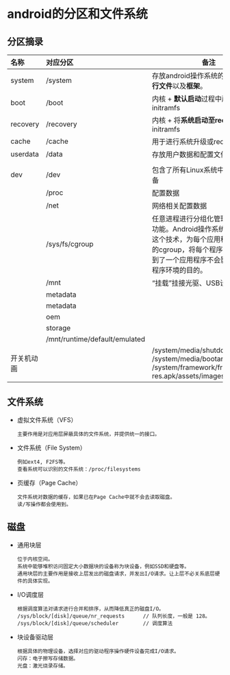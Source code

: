 # android的分区和文件系统

## 分区摘录

|名称|对应分区|备注|
|:--|:--|---|
|system|/system|存放android操作系统的**二进制可执行文件**以及**框架**。|
|boot|/boot|内核 + **默认启动**过程中所需要的initramfs|
|recovery|/recovery|内核 + 将**系统启动至recovery模式**的initramfs|
|cache|/cache|用于进行系统升级或recovery|
|userdata|/data|存放用户数据和配置文件|
||||
|dev|/dev|包含了所有Linux系统中使用的外部设备|
||/proc|配置数据|
||/net|网络相关配置数据|
||/sys/fs/cgroup|任意进程进行分组化管理的Linux内核功能。Android操作系统也就凭借着这个技术，为每个应用程序分配不同的cgroup，将每个程序进行隔离，达到了一个应用程序不会影响其他应用程序环境的目的。|
||/mnt|“挂载”挂接光驱、USB设备的目录|
||metadata||
| |metadata ||
||oem||
||storage||
||/mnt/runtime/default/emulated||
|开关机动画||/system/media/shutdownanimation<br />/system/media/bootanimation.zip<br />/system/framework/framework-res.apk/assets/images|



## 文件系统

- 虚拟文件系统（VFS）

  ```
  主要作用是对应用层屏蔽具体的文件系统，并提供统一的接口。
  ```

- 文件系统（File System）

  ```
  例如ext4, F2FS等。
  查看系统可以识别的文件系统：/proc/filesystems
  ```

- 页缓存（Page Cache）

  ```
  文件系统对数据的缓存，如果已在Page Cache中就不会去读取磁盘。
  读/写操作都会使用到。
  ```

  

## 磁盘

- 通用块层

  ```
  位于内核空间。
  系统中能够堆积访问固定大小数据块的设备称为块设备，例如SSD和硬盘等。
  通用块层的主要作用是接收上层发出的磁盘请求，并发出I/O请求。让上层不必关系底层硬件的具体实现。
  ```

- I/O调度层

  ```
  根据调度算法对请求进行合并和排序，从而降低真正的磁盘I/O。
  /sys/block/[disk]/queue/nr_requests      // 队列长度，一般是 128。
  /sys/block/[disk]/queue/scheduler        // 调度算法
  ```

- 块设备驱动层

  ```
  根据具体的物理设备，选择对应的驱动程序操作硬件设备完成I/O请求。
  闪存：电子擦写存储数据。
  光盘：激光烧录存储。
  ```

